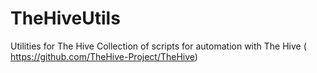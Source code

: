 # TheHiveUtils
Utilities for The Hive
Collection of scripts for automation with The Hive ( https://github.com/TheHive-Project/TheHive)

